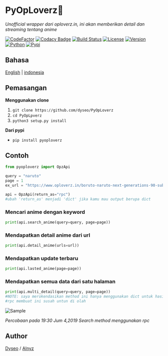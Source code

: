 # PyOpLoverz💓
_Unofficial wrapper dari oploverz.in, ini akan memberikan detail dan streaming tentang anime_

[![CodeFactor](https://www.codefactor.io/repository/github/dyseo/pyoploverz/badge/master)](https://www.codefactor.io/repository/github/dyseo/pyoploverz/overview/master) [![Codacy Badge](https://api.codacy.com/project/badge/Grade/f70e4ca74d0547419cd01872335ae59d)](https://www.codacy.com/app/dyseo/PyOpLoverz?utm_source=github.com&amp;utm_medium=referral&amp;utm_content=dyseo/PyOpLoverz&amp;utm_campaign=Badge_Grade) [![Build Status](https://travis-ci.org/dyseo/PyOpLoverz.svg?branch=master)](https://travis-ci.org/dyseo/PyOpLoverz) [![License](https://img.shields.io/badge/MIT-License-blue.svg)]() [![Version](https://img.shields.io/badge/Version-0.0.1-red.svg)](https://github.com/dyseo/PyOpLoverz) [![Python](https://img.shields.io/badge/Python-3.6%20%7C%203.7-brightgreen.svg)](pytho.org) [![Pypi](https://img.shields.io/badge/PyPi-0.0.1-blue.svg)](https://pypi.org/project/pyoploverz/)

## Bahasa
[English](https://github.com/dyseo/PyOpLoverz/blob/master/README.md) | [indonesia](https://github.com/dyseo/PyOpLoverz/blob/master/READMEid.md)

## Pemasangan
**Menggunakan clone**
1. `git clone https://github.com/dyseo/PyOpLoverz`
2. `cd PyOpLpverz`
3. `python3 setup.py install`

**Dari pypi**
- `pip install pyoploverz`

## Contoh
```python
from pyoploverz import OpzApi

query = "naruto"
page = 1
ex_url = "https://www.oploverz.in/boruto-naruto-next-generations-90-subtitle-indonesia/"

api = OpzApi(return_as="rpc")
#ubah 'return_as' menjadi 'dict' jika kamu mau output berupa dict
```

### Mencari anime dengan keyword
```python
print(api.search_anime(query=query, page=page))
```
### Mendapatkan detail anime dari url
```python
print(api.detail_anime(urls=url))
```
### Mendapatkan update terbaru
```python
print(api.lasted_anime(page=page))
```

### Mendapatkan semua data dari satu halaman
```python
print(api.multi_detail(query=query, page=page))
#NOTE: saya merokendasikan method ini hanya menggunakan dict untuk hasil.
#rpc membuat ini susah untun di olah
```

![Sample](https://github.com/dyseo/PyOpLoverz/blob/master/Screenshot_20190419_202033.png)

_Percobaan pada 19:30 Jum 4,2019 Search method menggunakan rpc_
 
## Author
[Dyseo](line.me/ti/p/~line.bngsad) / [Alnyz](https://www.instagram.com/alnyz69/)
